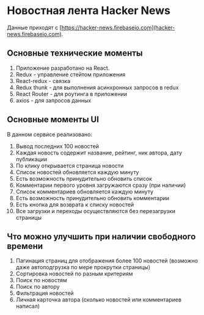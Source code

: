 # Новостная лента Hacker News

Данные приходят с [https://hacker-news.firebaseio.com](hacker-news.firebaseio.com).

## Основные технические моменты

1. Приложение разработано на React.
2. Redux - управление стейтом приложения 
3. React-redux - связка 
4. Redux thunk - для выполнения асинхронных запросов в redux
5. React Router - для роутинга в приложении 
6. axios - для запросов данных

## Основные моменты UI

В данном сервисе реализовано:

1. Вывод последних 100 новостей
2. Каждая новость содержит название, рейтинг, ник автора, дату публикации
3. По клику открывается страница новости
4. Список новостей обновляется каждую минуту
5. Есть возможность принудительно обновить список
6. Комментарии первого уровня загружаются сразу (при наличии)
7. Список комментариев обновляется каждую минуту
8. Есть возможность принудительно обновить комментарии
9. Есть кнопка для возврата к списку новостей
10. Все загрузки и переходы осуществляются без перезагрузки страницы

## Что можно улучшить при наличии свободного времени

1. Пагинация страниц для отображения более 100 новостей (возможно даже автоподгрузка по мере прокрутки страницы)
2. Сортировка новостей по разным критериям
3. Поиск по новостям
4. Поиск по автору
5. Фильтрация новостей
6. Личная карточка автора (сколько новостей или комментариев написал)